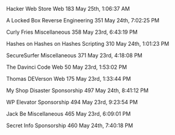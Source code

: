 Hacker Web Store 	Web
	183 	May 25th, 1:06:37 AM

A Locked Box 	Reverse Engineering
	351 	May 24th, 7:02:25 PM

Curly Fries 	Miscellaneous
	358 	May 23rd, 6:43:19 PM

Hashes on Hashes on Hashes 	Scripting
	310 	May 24th, 1:01:23 PM

SecureSurfer 	Miscellaneous
	371 	May 23rd, 4:18:08 PM

The Davinci Code 	Web
	50 	May 23rd, 1:53:02 PM

Thomas DEVerson 	Web
	175 	May 23rd, 1:33:44 PM
    
My Shop Disaster 	Sponsorship
	497 	May 24th, 8:41:12 PM

WP Elevator 	Sponsorship
	494 	May 23rd, 9:23:54 PM

Jack Be 	Miscellaneous
	465 	May 23rd, 6:09:01 PM

Secret Info 	Sponsorship
	460 	May 24th, 7:40:18 PM

